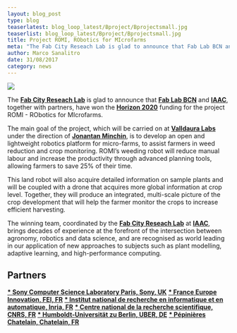```yaml
---
layout: blog_post
type: blog
teaserlatest: blog_loop_latest/Bproject/Bprojectsmall.jpg
teaserlist: blog_loop_latest/Bproject/Bprojectsmall.jpg
title: Project ROMI, RObotics for MIcrofarms
meta: "The Fab City Reseach Lab is glad to announce that Fab Lab BCN and IAAC, together with partners, have won the Horizon 2020 funding for the project ROMI - RObotics for MIcrofarms."
author: Marco Sanalitro
date: 31/08/2017 
category: news
---
```


<img src= "http://www.fablabbcn.org/img/blog/blog_loop_latest/Bproject/Bproject1.jpg" align="middle"> 
<br>

The <strong><a href="http://fab.city/">Fab City Reseach Lab</a></strong> is glad to announce that <strong><a href="http://barcelona.makerfaire.com/">Fab Lab BCN</a></strong> and <strong><a href="https://iaac.net/">IAAC</a></strong>, together with partners, have won the <strong><a href="https://ec.europa.eu/programmes/horizon2020/">Horizon 2020</a></strong> funding for the project ROMI - RObotics for MIcrofarms.<br> 

The main goal of the project, which will be carried on at <strong><a href="http://barcelona.makerfaire.com/">Valldaura Labs</a></strong> under the direction of <strong><a href="http://barcelona.makerfaire.com/">Jonantan Minchin</a></strong>, is to develop an open and lightweight robotics platform for micro-farms, to assist farmers in weed reduction and crop monitoring. ROMI’s weeding robot will reduce manual labour and increase the productivity through advanced planning tools, allowing farmers to save 25% of their time.<br> 

This land robot will also acquire detailed information on sample plants and will be coupled with a drone that acquires more global information at crop level. Together, they will produce an integrated, multi-scale picture of the crop development that will help the farmer monitor the crops to increase efficient harvesting.<br> 

The winning team, coordinated by the <strong><a href="http://fab.city/">Fab City Reseach Lab</a></strong> at <strong><a href="http://barcelona.makerfaire.com/">IAAC</a></strong>, brings decades of experience at the forefront of the intersection between agronomy, robotics and data science, and are recognised as world leading in our application of new approaches to subjects such as plant modelling, adaptive learning, and high-performance computing.<br> 

## Partners

<strong><a href="https://www.csl.sony.fr/">* Sony Computer Science Laboratory Paris, Sony, UK</a></strong>
<strong><a href="http://www.france-europe-innovation.fr/">* France Europe Innovation, FEI, FR</a></strong>
<strong><a href="https://www.inria.fr/en/">* Institut national de recherche en informatique et en automatique, Inria, FR</a></strong>
<strong><a href="http://www.cnrs.fr/index.php">* Centre national de la recherche scientifique, CNRS, FR</a></strong>
<strong><a href="https://tramooc.eu/partners/humboldt-universit%C3%A4t-zu-berlin-uber">* Humboldt-Universität zu Berlin, UBER, DE</a></strong>
<strong><a href="http://www.pepinieres-chatelain.com/">* Pépinières Chatelain, Chatelain, FR</a></strong>


